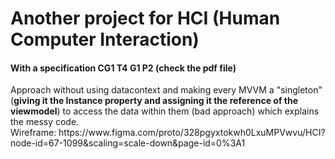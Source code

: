 <h1>Another project for HCI (Human Computer Interaction)</h1>
<h4>With a specification CG1 T4 G1 P2 (check the pdf file)</h4>

<div>
  Approach without using datacontext and making every MVVM a "singleton"(<b>giving it the Instance property and assigning it the reference of the viewmodel</b>) to access the data within them (bad approach) which explains the messy code.
</div>

<div>
  Wireframe: https://www.figma.com/proto/328pgyxtokwh0LxuMPVwvu/HCI?node-id=67-1099&scaling=scale-down&page-id=0%3A1
</div>
